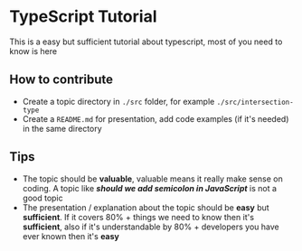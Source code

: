 # TypeScript Tutorial

This is a easy but sufficient tutorial about typescript, most of you need to know is here



## How to contribute

- Create a topic directory in ```./src``` folder, for example `./src/intersection-type`
- Create a `README.md` for presentation, add code examples (if it's needed) in the same directory



## Tips 

- The topic should be **valuable**, valuable means it really make sense on coding. A topic like ***should we add semicolon in JavaScript*** is not a good topic
- The presentation / explanation about the topic should be **easy** but **sufficient**. If it covers 80% + things we need to know then it's **sufficient**, also if it's understandable by 80% + developers you have ever known then it's **easy**

